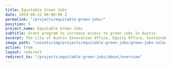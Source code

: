```yaml
---
title: Equitable Green Jobs
date: 2019-08-22 00:00:00 Z
permalink: "/projects/equitable-green-jobs/"
position: 5
project_name: Equitable Green Jobs
subtitle: Grant program to increase access to green jobs in Austin
excerpt: The City of Austin Innovation Office, Equity Office, Sustainability Office, and Economic Development Department have joined together to promote climate justice and equitable access to green jobs.
image_path: "/assets/img/projects/equitable-green-jobs/green-jobs-solar-install.jpg"
active: true
layout: redirect
redirect_to: "/projects/equitable-green-jobs/about/overview"
---
```

